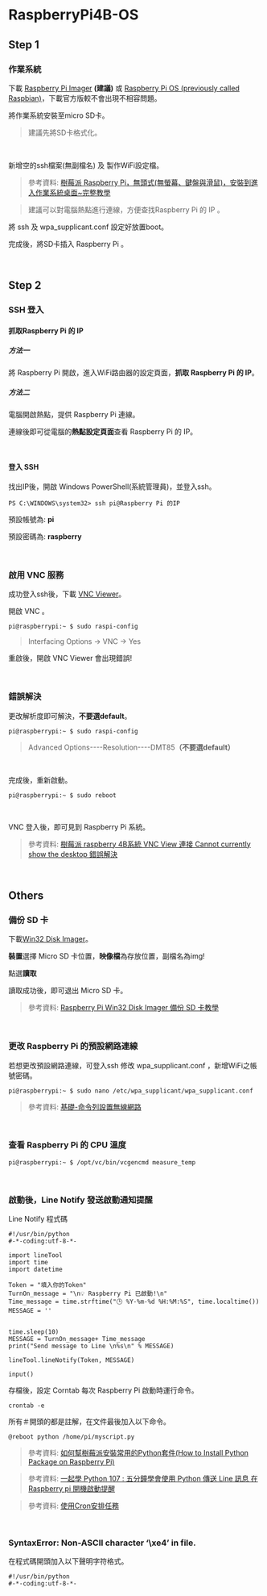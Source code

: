 # RaspberryPi4B-OS

## Step 1
### 作業系統
下載 [Raspberry Pi Imager](https://www.raspberrypi.org/downloads/) <b>(建議)</b> 或 [Raspberry Pi OS (previously called Raspbian)](https://www.raspberrypi.org/downloads/raspberry-pi-os/)，下載官方版較不會出現不相容問題。

將作業系統安裝至micro SD卡。
> 建議先將SD卡格式化。

<br>

新增空的ssh檔案(無副檔名) 及 製作WiFi設定檔。
> 參考資料: [樹莓派 Raspberry Pi，無頭式(無螢幕、鍵盤與滑鼠)，安裝到進入作業系統桌面~完整教學](https://home.gamer.com.tw/creationDetail.php?sn=3908401)

> 建議可以對電腦熱點進行連線，方便查找Raspberry Pi 的 IP 。

將 ssh 及 wpa_supplicant.conf 設定好放置boot。

完成後，將SD卡插入 Raspberry Pi 。

<br>

## Step 2
### SSH 登入
#### 抓取Raspberry Pi 的 IP
##### 方法一
將 Raspberry Pi 開啟，進入WiFi路由器的設定頁面，<b>抓取 Raspberry Pi 的 IP</b>。

##### 方法二
電腦開啟熱點，提供 Raspberry Pi 連線。

連線後即可從電腦的<b>熱點設定頁面</b>查看 Raspberry Pi 的 IP。

<br>

#### 登入 SSH
找出IP後，開啟 Windows PowerShell(系統管理員)，並登入ssh。
```
PS C:\WINDOWS\system32> ssh pi@Raspberry Pi 的IP
```
預設帳號為: <b>pi</b>

預設密碼為: <b>raspberry</b>

<br>

### 啟用 VNC 服務
成功登入ssh後，下載 [VNC Viewer](https://www.realvnc.com/en/connect/download/viewer/)。

開啟 VNC 。
```
pi@raspberrypi:~ $ sudo raspi-config
```
> Interfacing Options -> VNC -> Yes

重啟後，開啟 VNC Viewer 會出現錯誤!

<br>

### 錯誤解決
更改解析度即可解決，<b>不要選default</b>。
```
pi@raspberrypi:~ $ sudo raspi-config
```
> Advanced Options----Resolution----DMT85<b>（不要選default）</b>

<br>

完成後，重新啟動。
```
pi@raspberrypi:~ $ sudo reboot
```

<br>

VNC 登入後，即可見到 Raspberry Pi 系統。
> 參考資料: [樹莓派 raspberry 4B系統 VNC View 連接 Cannot currently show the desktop 錯誤解決](https://www.twblogs.net/a/5d4b3b75bd9eee5327fc11e1)

<br>

## Others
### 備份 SD 卡
下載[Win32 Disk Imager](https://sourceforge.net/projects/win32diskimager/)。

<b>裝置</b>選擇 Micro SD 卡位置，<b>映像檔</b>為存放位置，副檔名為img!

點選<b>讀取</b>

讀取成功後，即可退出 Micro SD 卡。
> 參考資料: [Raspberry Pi Win32 Disk Imager 備份 SD 卡教學](https://oranwind.org/-raspberry-pi-win32-disk-imager-bei-fen-sd-qia-jiao-xue/)

<br>

### 更改 Raspberry Pi 的預設網路連線
若想更改預設網路連線，可登入ssh 修改 wpa_supplicant.conf ，新增WiFi之帳號密碼。
```
pi@raspberrypi:~ $ sudo nano /etc/wpa_supplicant/wpa_supplicant.conf
```
> 參考資料: [基礎-命令列設置無線網路](https://www.raspberrypi.com.tw/2152/setting-up-wifi-with-the-command-line/)

<br>

### 查看 Raspberry Pi 的 CPU 溫度
```
pi@raspberrypi:~ $ /opt/vc/bin/vcgencmd measure_temp
```

<br>

### 啟動後，Line Notify 發送啟動通知提醒

Line Notify 程式碼
```
#!/usr/bin/python
#-*-coding:utf-8-*-

import lineTool
import time
import datetime

Token = "填入你的Token"
TurnOn_message = "\n💡 Raspberry Pi 已啟動!\n"
Time_message = time.strftime("🕒 %Y-%m-%d %H:%M:%S", time.localtime())
MESSAGE = ''


time.sleep(10)
MESSAGE = TurnOn_message+ Time_message
print("Send message to Line \n%s\n" % MESSAGE)

lineTool.lineNotify(Token, MESSAGE)

input()
```
存檔後，設定 Corntab 每次 Raspberry Pi 啟動時運行命令。
```
crontab -e
```
所有＃開頭的都是註解，在文件最後加入以下命令。
```
@reboot python /home/pi/myscript.py
```
> 參考資料: [如何幫樹莓派安裝常用的Python套件(How to Install Python Package on Raspberry Pi)](https://www.slideshare.net/YanweiLiu1/pythonhow-to-install-python-package-on-raspberry-pi)

> 參考資料: [一起學 Python 107 : 五分鐘學會使用 Python 傳送 Line 訊息 在 Raspberry pi 開機啟動提醒](http://wyj-learning.blogspot.com/2018/07/python-106-python-line-raspberry-pi.html?m=1)

> 參考資料: [使用Cron安排任務](https://www.raspberrypi.org/documentation/linux/usage/cron.md)

<br>

### SyntaxError: Non-ASCII character ‘\xe4’ in file.
在程式碼開頭加入以下聲明字符格式。
```
#!/usr/bin/python
#-*-coding:utf-8-*-
```
